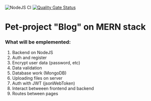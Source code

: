 ![NodeJS CI](https://github.com/evgenyvodyannikov/blog/actions/workflows/node.js.yml/badge.svg) [![Quality Gate Status](https://sonarcloud.io/api/project_badges/measure?project=evgenyvodyannikov_blog&metric=alert_status)](https://sonarcloud.io/summary/new_code?id=evgenyvodyannikov_blog)

# Pet-project "Blog" on MERN stack

### What will be emplemented:

1. Backend on NodeJS
2. Auth and register
3. Encrypt user data (password, etc)
4. Data validation
5. Database work (MongoDB)
6. Uploading files on server
7. Auth with JWT (jsonWebToken)
8. Interact betweeen frontend and backend
9. Routes between pages
